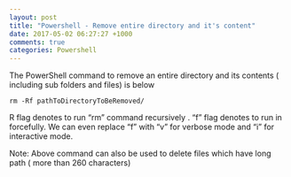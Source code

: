 ```yaml
---
layout: post
title: "Powershell - Remove entire directory and it's content"
date: 2017-05-02 06:27:27 +1000
comments: true
categories: Powershell
---
```


The PowerShell command to remove an entire directory and its contents ( including sub folders and files) is below

``` plain cmd.exe
rm -Rf pathToDirectoryToBeRemoved/
```

R flag denotes to run “rm” command recursively . “f” flag denotes to run in forcefully. We can even replace “f” with “v” for verbose mode and “i” for interactive mode.

Note: Above command can also be used to delete files which have long path ( more than 260 characters)